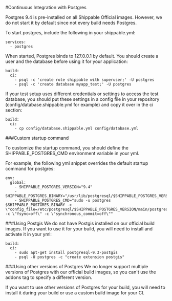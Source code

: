 
#Continuous Integration with Postgres

Postgres 9.4 is pre-installed on all Shippable Official images. However, we do not start it by default since not every build needs Postgres.

To start postgres, include the following in your shippable.yml:

```
services:
  - postgres
```

When started, Postgres binds to 127.0.0.1 by default. You should create a user and the database before using it for your application:

```
build:
  ci:
    - psql -c 'create role shippable with superuser;' -U postgres
    - psql -c 'create database myapp_test;' -U postgres

```

If your test setup uses different credentials or settings to access the test database, you should put these settings in a config file in your repository (config/database.shippable.yml for example) and copy it over in the ci section:

```
build:
  ci:
    - cp config/database.shippable.yml config/database.yml

```

###Custom startup command

To customize the startup command, you should define the SHIPPABLE_POSTGRES_CMD environment variable in your yml.

For example, the following yml snippet overrides the default startup command for postgres:

```
env:
  global:
    - SHIPPABLE_POSTGRES_VERSION="9.4"
    - SHIPPABLE_POSTGRES_BINARY="/usr/lib/postgresql/$SHIPPABLE_POSTGRES_VERSION/bin/postgres"
    - SHIPPABLE_POSTGRES_CMD="sudo -u postgres $SHIPPABLE_POSTGRES_BINARY -c \"config_file=/etc/postgresql/$SHIPPABLE_POSTGRES_VERSION/main/postgresql.conf\" -c \"fsync=off\" -c \"synchronous_commit=off\""
```

###Using Postgis
We do not have Postgis installed on our official build images. If you want to use it for your build, you will need to install and activate it in your yml:

```
build:
  ci:
    - sudo apt-get install postgresql-9.3-postgis
    - psql -U postgres -c "create extension postgis"
```


###Using other versions of Postgres
We no longer support multiple versions of Postgres with our official build images, so you can't use the addons tag to specify a different version.

If you want to use other versions of Postgres for your build, you will need to install it during your build or use a custom build image for your CI.

